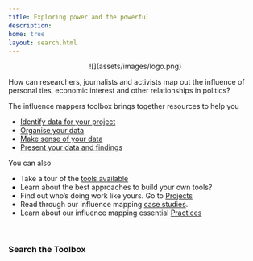```yaml
---
title: Exploring power and the powerful
description: 
home: true
layout: search.html
---
```


<center>![](assets/images/logo.png)</center>

How can researchers, journalists and activists map out the influence of personal ties, economic interest and other relationships in politics?

The influence mappers toolbox brings together resources to help you

 * [Identify data for your project](practices/collecting.html)
 * [Organise your data](practices/organising.html)
 * [Make sense of your data](practices/analysing.html)
 * [Present your data and findings](practices/publishing.html)

You can also

 * Take a tour of the [tools available](tools.html)
 * Learn about the best approaches to build your own tools?
 * Find out who’s doing work like yours. Go to [Projects](projects.html)
 * Read through our influence mapping [case studies](cases.html).
 * Learn about our influence mapping essential [Practices](practices.html)
<br>

### Search the Toolbox
